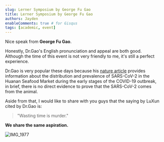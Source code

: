 ```yaml
---
slug: Lerner Symposium by George Fu Gao
title: Lerner Symposium by George Fu Gao
authors: Jayden
enableComments: true # for Gisqus
tags: [academic, event]
---
```


Nice speak from **George Fu Gao**.

Honestly, Dr.Gao's English pronunciation and appeal are both good. Although the time of this event is not very friendly to me, it's still a perfect experience.

Dr.Gao is very popular these days because his [nature article](https://doi.org/10.1038/s41586-023-06043-2) provides information about the distribution and prevalence of SARS-CoV-2 in the Huanan Seafood Market during the early stages of the COVID-19 outbreak, in brief, there is no direct evidence to prove that the SARS-CoV-2 comes from the animal.  

Aside from that, I would like to share with you guys that the saying by LuXun cited by Dr.Gao is:

> "Wasting time is murder."

**We share the same aspiration.**

![IMG_1977](https://upic-1309244174.cos.ap-shanghai.myqcloud.com/uPic/IMG_1977.jpeg)
